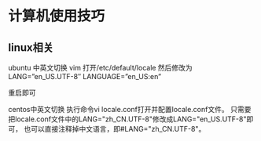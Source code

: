 # 计算机使用技巧
## linux相关
ubuntu 中英文切换
vim 打开/etc/default/locale 
然后修改为	
LANG=”en_US.UTF-8″
LANGUAGE=”en_US:en”

重启即可

centos中英文切换
执行命令vi locale.conf打开并配置locale.conf文件。
只需要把locale.conf文件中的LANG="zh_CN.UTF-8"修改成LANG="en_US.UTF-8"即可，
也可以直接注释掉中文语言，即#LANG="zh_CN.UTF-8"。
